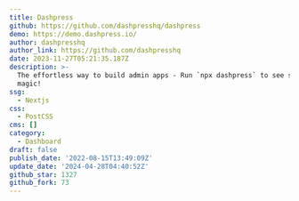 ```yaml
---
title: Dashpress
github: https://github.com/dashpresshq/dashpress
demo: https://demo.dashpress.io/
author: dashpresshq
author_link: https://github.com/dashpresshq
date: 2023-11-27T05:21:35.187Z
description: >-
  The effortless way to build admin apps - Run `npx dashpress` to see some
  magic!
ssg:
  - Nextjs
css:
  - PostCSS
cms: []
category:
  - Dashboard
draft: false
publish_date: '2022-08-15T13:49:09Z'
update_date: '2024-04-28T04:40:52Z'
github_star: 1327
github_fork: 73
---
```

